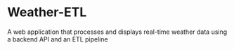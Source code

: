 # Weather-ETL
A web application that processes and displays real-time weather data using a backend API and an ETL pipeline
